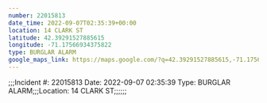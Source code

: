 ```yaml
---
number: 22015813
date_time: 2022-09-07T02:35:39+00:00
location: 14 CLARK ST
latitude: 42.39291527885615
longitude: -71.17566934375822
type: BURGLAR ALARM
google_maps_link: https://maps.google.com/?q=42.39291527885615,-71.17566934375822
---
```


;;;Incident #: 22015813   Date: 2022-09-07 02:35:39   Type: BURGLAR ALARM;;;Location: 14 CLARK ST;;;;;;
